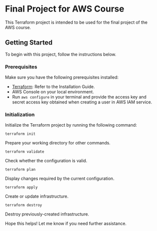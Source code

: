 # Final Project for AWS Course

This Terraform project is intended to be used for the final project of the AWS course.

## Getting Started

To begin with this project, follow the instructions below.

### Prerequisites

Make sure you have the following prerequisites installed:

- [Terraform](https://www.terraform.io/downloads.html): Refer to the Installation Guide.
- AWS Console on your local environment.
- Run `aws configure` in your terminal and provide the access key and secret access key obtained when creating a user in AWS IAM service.

### Initialization

Initialize the Terraform project by running the following command:

```
terraform init
```
Prepare your working directory for other commands.
```
terraform validate
```

Check whether the configuration is valid.

```
terraform plan
```
Display changes required by the current configuration.

```
terraform apply
```
Create or update infrastructure.

```
terraform destroy
```

Destroy previously-created infrastructure.


Hope this helps! Let me know if you need further assistance.

